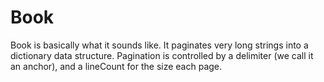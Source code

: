# Book
Book is basically what it sounds like. It paginates very long strings into a dictionary data structure. Pagination is controlled by a delimiter (we call it an anchor), and a lineCount for the size each page.
